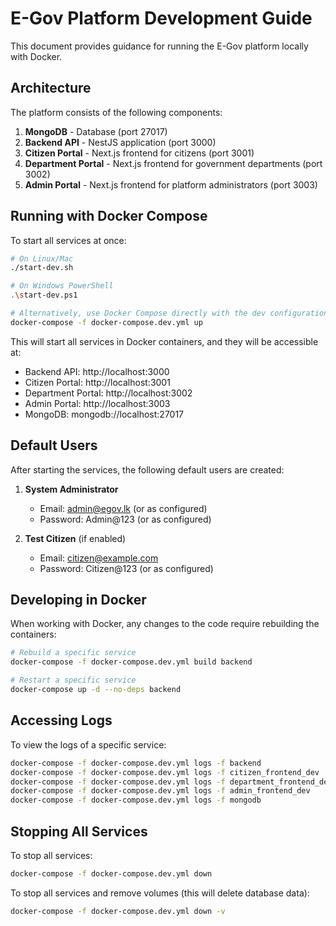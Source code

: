 # E-Gov Platform Development Guide

This document provides guidance for running the E-Gov platform locally with Docker.

## Architecture

The platform consists of the following components:

1. **MongoDB** - Database (port 27017)
2. **Backend API** - NestJS application (port 3000)
3. **Citizen Portal** - Next.js frontend for citizens (port 3001)
4. **Department Portal** - Next.js frontend for government departments (port 3002)
5. **Admin Portal** - Next.js frontend for platform administrators (port 3003)

## Running with Docker Compose

To start all services at once:

```bash
# On Linux/Mac
./start-dev.sh

# On Windows PowerShell
.\start-dev.ps1

# Alternatively, use Docker Compose directly with the dev configuration
docker-compose -f docker-compose.dev.yml up
```

This will start all services in Docker containers, and they will be accessible at:

- Backend API: http://localhost:3000
- Citizen Portal: http://localhost:3001
- Department Portal: http://localhost:3002
- Admin Portal: http://localhost:3003
- MongoDB: mongodb://localhost:27017

## Default Users

After starting the services, the following default users are created:

1. **System Administrator**
   - Email: admin@egov.lk (or as configured)
   - Password: Admin@123 (or as configured)

2. **Test Citizen** (if enabled)
   - Email: citizen@example.com
   - Password: Citizen@123 (or as configured)

## Developing in Docker

When working with Docker, any changes to the code require rebuilding the containers:

```bash
# Rebuild a specific service
docker-compose -f docker-compose.dev.yml build backend

# Restart a specific service
docker-compose up -d --no-deps backend
```

## Accessing Logs

To view the logs of a specific service:

```bash
docker-compose -f docker-compose.dev.yml logs -f backend
docker-compose -f docker-compose.dev.yml logs -f citizen_frontend_dev
docker-compose -f docker-compose.dev.yml logs -f department_frontend_dev
docker-compose -f docker-compose.dev.yml logs -f admin_frontend_dev
docker-compose -f docker-compose.dev.yml logs -f mongodb
```

## Stopping All Services

To stop all services:

```bash
docker-compose -f docker-compose.dev.yml down
```

To stop all services and remove volumes (this will delete database data):

```bash
docker-compose -f docker-compose.dev.yml down -v
```
